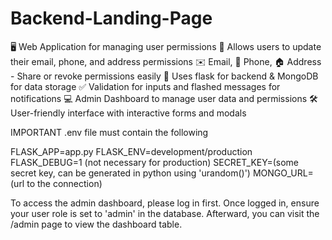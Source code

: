 # Backend-Landing-Page

🖥️ Web Application for managing user permissions
🔐 Allows users to update their email, phone, and address permissions
✉️ Email, 📱 Phone, 🏠 Address - Share or revoke permissions easily
🔄 Uses flask for backend & MongoDB for data storage
✅ Validation for inputs and flashed messages for notifications
💻 Admin Dashboard to manage user data and permissions
🛠️ User-friendly interface with interactive forms and modals

IMPORTANT
.env file must contain the following

FLASK_APP=app.py
FLASK_ENV=development/production
FLASK_DEBUG=1 (not necessary for production)
SECRET_KEY=(some secret key, can be generated in python using 'urandom()')
MONGO_URL=(url to the connection)

To access the admin dashboard, please log in first. Once logged in, ensure your user role is set to 'admin' in the database. Afterward, you can visit the /admin page to view the dashboard table.
